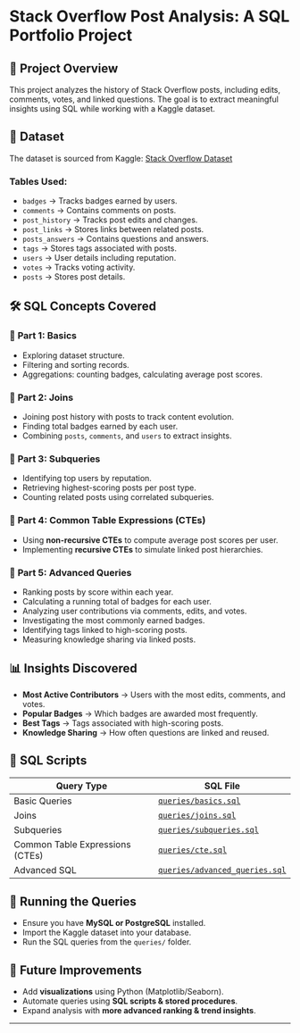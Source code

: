 # Stack Overflow Post Analysis: A SQL Portfolio Project

## 📌 Project Overview
This project analyzes the history of Stack Overflow posts, including edits, comments, votes, and linked questions. The goal is to extract meaningful insights using SQL while working with a Kaggle dataset.

## 📂 Dataset
The dataset is sourced from Kaggle: [Stack Overflow Dataset](https://www.kaggle.com/datasets/stackoverflow/stackoverflow/data?select=post_history)

### Tables Used:
- `badges` → Tracks badges earned by users.
- `comments` → Contains comments on posts.
- `post_history` → Tracks post edits and changes.
- `post_links` → Stores links between related posts.
- `posts_answers` → Contains questions and answers.
- `tags` → Stores tags associated with posts.
- `users` → User details including reputation.
- `votes` → Tracks voting activity.
- `posts` → Stores post details.

## 🛠 SQL Concepts Covered
### 🔹 **Part 1: Basics**
- Exploring dataset structure.
- Filtering and sorting records.
- Aggregations: counting badges, calculating average post scores.

### 🔹 **Part 2: Joins**
- Joining post history with posts to track content evolution.
- Finding total badges earned by each user.
- Combining `posts`, `comments`, and `users` to extract insights.

### 🔹 **Part 3: Subqueries**
- Identifying top users by reputation.
- Retrieving highest-scoring posts per post type.
- Counting related posts using correlated subqueries.

### 🔹 **Part 4: Common Table Expressions (CTEs)**
- Using **non-recursive CTEs** to compute average post scores per user.
- Implementing **recursive CTEs** to simulate linked post hierarchies.

### 🔹 **Part 5: Advanced Queries**
- Ranking posts by score within each year.
- Calculating a running total of badges for each user.
- Analyzing user contributions via comments, edits, and votes.
- Investigating the most commonly earned badges.
- Identifying tags linked to high-scoring posts.
- Measuring knowledge sharing via linked posts.

## 📊 Insights Discovered
- **Most Active Contributors** → Users with the most edits, comments, and votes.
- **Popular Badges** → Which badges are awarded most frequently.
- **Best Tags** → Tags associated with high-scoring posts.
- **Knowledge Sharing** → How often questions are linked and reused.

## 📜 SQL Scripts
| Query Type | SQL File |
|------------|------------|
| Basic Queries | [`queries/basics.sql`](queries/basics.sql) |
| Joins | [`queries/joins.sql`](queries/joins.sql) |
| Subqueries | [`queries/subqueries.sql`](queries/subqueries.sql) |
| Common Table Expressions (CTEs) | [`queries/cte.sql`](queries/cte.sql) |
| Advanced SQL | [`queries/advanced_queries.sql`](queries/advanced_queries.sql) |

## 🚀 Running the Queries
- Ensure you have **MySQL or PostgreSQL** installed.
- Import the Kaggle dataset into your database.
- Run the SQL queries from the `queries/` folder.

## 📌 Future Improvements
- Add **visualizations** using Python (Matplotlib/Seaborn).
- Automate queries using **SQL scripts & stored procedures**.
- Expand analysis with **more advanced ranking & trend insights**.

---
